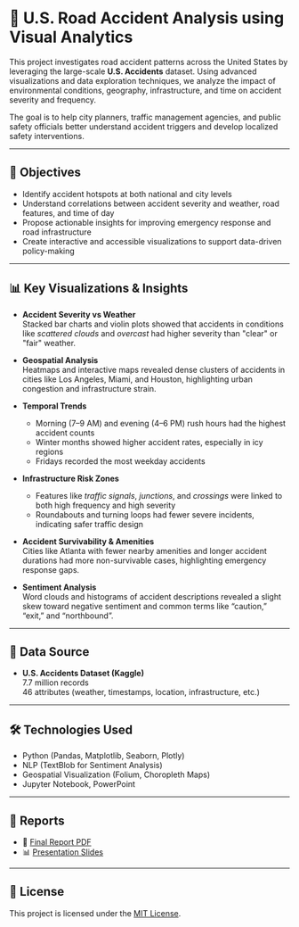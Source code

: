 # 🚧 U.S. Road Accident Analysis using Visual Analytics

This project investigates road accident patterns across the United States by leveraging the large-scale **U.S. Accidents** dataset. Using advanced visualizations and data exploration techniques, we analyze the impact of environmental conditions, geography, infrastructure, and time on accident severity and frequency.

The goal is to help city planners, traffic management agencies, and public safety officials better understand accident triggers and develop localized safety interventions.

---

## 🎯 Objectives

- Identify accident hotspots at both national and city levels
- Understand correlations between accident severity and weather, road features, and time of day
- Propose actionable insights for improving emergency response and road infrastructure
- Create interactive and accessible visualizations to support data-driven policy-making

---

## 📊 Key Visualizations & Insights

- **Accident Severity vs Weather**  
  Stacked bar charts and violin plots showed that accidents in conditions like *scattered clouds* and *overcast* had higher severity than "clear" or "fair" weather.

- **Geospatial Analysis**  
  Heatmaps and interactive maps revealed dense clusters of accidents in cities like Los Angeles, Miami, and Houston, highlighting urban congestion and infrastructure strain.

- **Temporal Trends**  
  - Morning (7–9 AM) and evening (4–6 PM) rush hours had the highest accident counts  
  - Winter months showed higher accident rates, especially in icy regions  
  - Fridays recorded the most weekday accidents

- **Infrastructure Risk Zones**  
  - Features like *traffic signals*, *junctions*, and *crossings* were linked to both high frequency and high severity  
  - Roundabouts and turning loops had fewer severe incidents, indicating safer traffic design

- **Accident Survivability & Amenities**  
  Cities like Atlanta with fewer nearby amenities and longer accident durations had more non-survivable cases, highlighting emergency response gaps.

- **Sentiment Analysis**  
  Word clouds and histograms of accident descriptions revealed a slight skew toward negative sentiment and common terms like “caution,” “exit,” and “northbound”.

---

## 🧠 Data Source

- **U.S. Accidents Dataset (Kaggle)**  
  7.7 million records  
  46 attributes (weather, timestamps, location, infrastructure, etc.)

---

## 🛠️ Technologies Used

- Python (Pandas, Matplotlib, Seaborn, Plotly)
- NLP (TextBlob for Sentiment Analysis)
- Geospatial Visualization (Folium, Choropleth Maps)
- Jupyter Notebook, PowerPoint

---

## 🧾 Reports

- 📘 [Final Report PDF](Final_Paper.pdf)
- 📊 [Presentation Slides](Project_Presentation.pptx)

---

## 📃 License

This project is licensed under the [MIT License](LICENSE).
